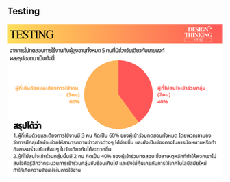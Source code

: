 ## Testing
![Note's pic](https://github.com/NAIOATz/INT100-G2-06-suanmaiton/blob/woratep-112/IMG/Testing.png?raw=true) <br />
